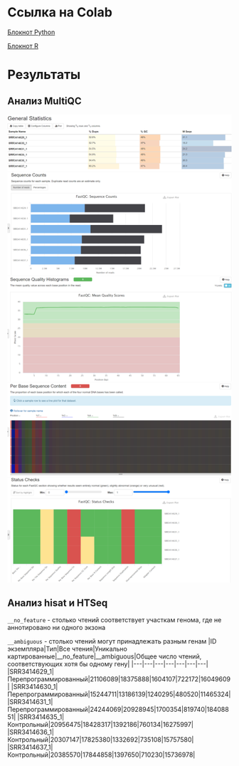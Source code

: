 # Ссылка на Colab
[Блокнот Python](https://colab.research.google.com/drive/1yV7iakDzJSnPO_uRZ8aAUm4ZmDpQ8Hwf?usp=sharing)

[Блокнот R](https://colab.research.google.com/drive/1Rb-YdKfJxPGgEynqQdFiXi3775fpr9Kr?usp=sharing)
# Результаты
## Анализ MultiQC
![](/img_multi/multi1.png)
![](/img_multi/multi2.png)
![](/img_multi/multi3.png)
![](/img_multi/multi4.png)
![](/img_multi/multi5.png)
## Анализ hisat и HTSeq
`__no_feature` - столько чтений соответствует участкам генома, где не аннотировано ни одного экзона

`__ambiguous` - столько чтений могут принадлежать разным генам
|ID экземпляра|Тип|Все чтения|Уникально картированные|__no_feature|__ambiguous|Общее число чтений, соответствующих хотя бы одному гену|
|---|---|---|---|---|---|---|
|SRR3414629_1|Перепрограммированный|21106089|18375888|1604107|722172|16049609|
|SRR3414630_1|Перепрограммированный|15244711|13186139|1240295|480520|11465324|
|SRR3414631_1|Перепрограммированный|24244069|20928945|1700354|819740|18408851|
|SRR3414635_1|Контрольный|20956475|18428317|1392186|760134|16275997|
|SRR3414636_1|Контрольный|20307147|17825380|1332692|735108|15757580|
|SRR3414637_1|Контрольный|20385570|17844858|1397650|710230|15736978|

